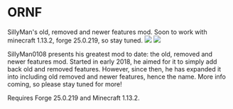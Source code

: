 # ORNF
SillyMan's old, removed and newer features mod. Soon to work with minecraft 1.13.2, forge 25.0.219, so stay tuned. [![](http://cf.way2muchnoise.eu/short_old-removed-and-newer-features_downloads.svg)](https://www.curseforge.com/minecraft/mc-mods/old-removed-and-newer-features) [![](http://cf.way2muchnoise.eu/versions/old-removed-and-newer-features.svg)](https://www.curseforge.com/minecraft/mc-mods/old-removed-and-newer-features)

SillyMan0108 presents his greatest mod to date: the old, removed and newer features mod. Started in early 2018, he aimed for it to simply add back old and removed features. However, since then, he has expanded it into including old removed and newer features, hence the name. More info coming, so please stay tuned for more!

Requires Forge 25.0.219 and Minecraft 1.13.2.